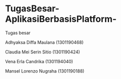 # TugasBesar-AplikasiBerbasisPlatform-
Tugas besar 

Adhyaksa Diffa Maulana	(1301190468)

Claudia Mei Serin Sitio	(1301190424)

Vena Erla Candrika		(1301194040)

Mansel Lorenzo Nugraha 	(1301190188)


